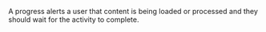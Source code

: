 A progress alerts a user that content is being loaded or processed and they should wait for the activity to complete.
